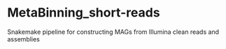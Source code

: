 # MetaBinning_short-reads
Snakemake pipeline for constructing MAGs from Illumina clean reads and assemblies

